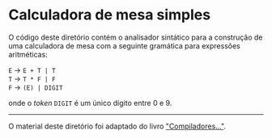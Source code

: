 # Calculadora de mesa simples

O código deste diretório contém o analisador sintático 
para a construção de uma calculadora de mesa com a 
seguinte gramática para expressões aritméticas:

`E` &#8594; `E + T | T` <br>
`T` &#8594; `T * F | F` <br>
`F` &#8594; `(E) | DIGIT` <br>

onde o _token_ `DIGIT` é um único dígito entre 0 e 9.

---
O  material deste diretório foi adaptado do livro ["Compiladores..."](https://www.amazon.com.br/dp/B00US12GMG).


